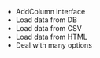 * AddColumn interface
* Load data from DB
* Load data from CSV
* Load data from HTML
* Deal with many options
